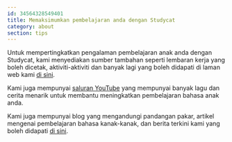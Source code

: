 ```yaml
---
id: 34564328549401
title: Memaksimumkan pembelajaran anda dengan Studycat
category: about
section: tips
---
```

Untuk mempertingkatkan pengalaman pembelajaran anak anda dengan Studycat, kami menyediakan sumber tambahan seperti lembaran kerja yang boleh dicetak, aktiviti-aktiviti dan banyak lagi yang boleh didapati di laman web kami [di sini](https://studycat.com/learn/).

Kami juga mempunyai [saluran YouTube](https://www.youtube.com/@learnwithstudycat) yang mempunyai banyak lagu dan cerita menarik untuk membantu meningkatkan pembelajaran bahasa anak anda.

Kami juga mempunyai blog yang mengandungi pandangan pakar, artikel mengenai pembelajaran bahasa kanak-kanak, dan berita terkini kami yang boleh didapati [di sini](https://studycat.com/blog/).

